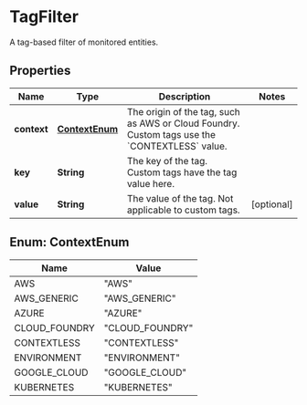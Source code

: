 

# TagFilter

A tag-based filter of monitored entities.

## Properties

| Name | Type | Description | Notes |
|------------ | ------------- | ------------- | -------------|
|**context** | [**ContextEnum**](#ContextEnum) | The origin of the tag, such as AWS or Cloud Foundry.   Custom tags use the &#x60;CONTEXTLESS&#x60; value. |  |
|**key** | **String** | The key of the tag.   Custom tags have the tag value here. |  |
|**value** | **String** | The value of the tag.    Not applicable to custom tags. |  [optional] |



## Enum: ContextEnum

| Name | Value |
|---- | -----|
| AWS | &quot;AWS&quot; |
| AWS_GENERIC | &quot;AWS_GENERIC&quot; |
| AZURE | &quot;AZURE&quot; |
| CLOUD_FOUNDRY | &quot;CLOUD_FOUNDRY&quot; |
| CONTEXTLESS | &quot;CONTEXTLESS&quot; |
| ENVIRONMENT | &quot;ENVIRONMENT&quot; |
| GOOGLE_CLOUD | &quot;GOOGLE_CLOUD&quot; |
| KUBERNETES | &quot;KUBERNETES&quot; |



